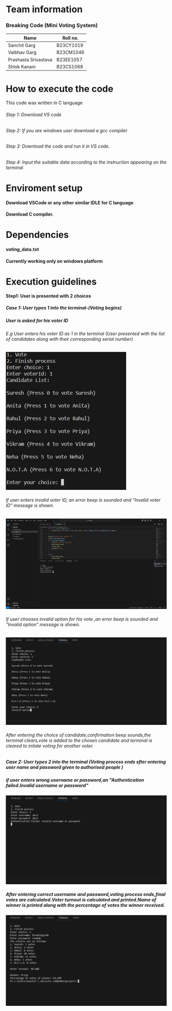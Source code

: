 # Team information 
###  Breaking Code (Mini Voting System)
|Name|Roll no.|
|-------|-------|
|Sanchit Garg|B23CY1019|
|Vaibhav Garg|B23CM1046|
|Prashasta Srivastava|B23EE1057|
|Shlok Kanani|B23CS1068|
# How to execute the code 
This code was written in C language
###### Step 1: Download VS code
###### Step 2: If you are windows user download a gcc compiler
###### Step 3: Download the code and run it in VS code.
###### Step 4: Input the suitable data according to the instruction appearing on the terminal
# Enviroment setup
#### Download VSCode or any other similar IDLE for C language
#### Download C compiler.

# Dependencies
#### voting_data.txt
#### Currently working only on windows platform

# Execution guidelines
#### Step1: User is presented with 2 choices
##### Case 1: User types 1 into the terminal-(Voting begins)

##### User is asked for his voter ID
###### E.g User enters his voter ID as 1 in the terminal (User presented with the list of candidates along with their corresponding serial number)
![](screenshots/3dec,jpg.jpg)
###### If user enters invalid voter ID, an error beep is sounded and "Invalid voter ID" message is shown.
![](screenshots/3dec.png)
###### If user chooses invalid option for his vote ,an error beep is sounded and "Invalid option" message is shown.
![](screenshots/3dec2.png)
###### After entering the choice of candidate,confirmation beep sounds,the terminal clears,vote is added to the chosen candidate and terminal is cleared to initate voting for another voter.

##### Case 2: User types 2 into the terminal (Voting process ends sfter entering user name and password given to authorised people )
##### if user enters wrong username or password,an "Authentication failed.Invalid username or password"
![](screenshots/3dec3.png)
##### After entering correct username and password,voting process ends,final votes are calculated.Voter turnout is calculated and printed.Name of winner is printed along with the percentage of votes the winner received.
![](screenshots/3dec4.png)
